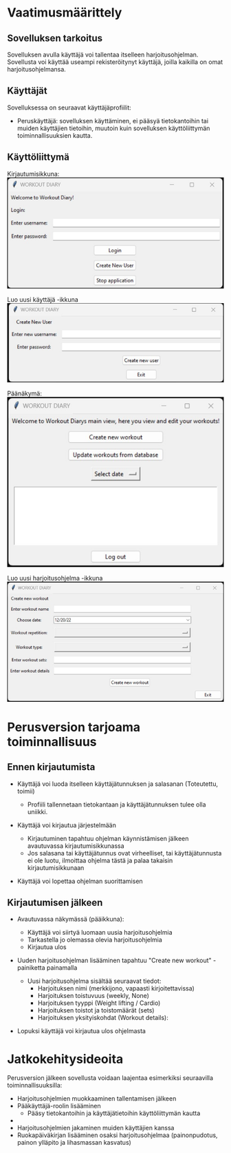 # **Vaatimusmäärittely**

## **Sovelluksen tarkoitus**

Sovelluksen avulla käyttäjä voi tallentaa itselleen harjoitusohjelman. Sovellusta voi käyttää useampi rekisteröitynyt käyttäjä, joilla kaikilla on omat harjoitusohjelmansa.

## Käyttäjät

Sovelluksessa on seuraavat käyttäjäprofiilit:

- Peruskäyttäjä: sovelluksen käyttäminen, ei pääsyä tietokantoihin tai muiden käyttäjien tietoihin, muutoin kuin sovelluksen käyttöliittymän toiminnallisuuksien kautta.

## Käyttöliittymä

Kirjautumisikkuna:
![Käyttöliittymä, kirjautumisikkuna](https://github.com/vtonteri/ot-harjoitustyo/blob/main/workout_diary/dokumentaatio/kirjautumisikkuna.jpg)

Luo uusi käyttäjä -ikkuna
![Käyttöliittymä, luo uusi käyttäjä -ikkuna](https://github.com/vtonteri/ot-harjoitustyo/blob/main/workout_diary/dokumentaatio/luo_uusi_kayttaja.jpg)

Päänäkymä:
![Käyttöliittymä, päänäkymä](https://github.com/vtonteri/ot-harjoitustyo/blob/main/workout_diary/dokumentaatio/paanakyma.jpg)

Luo uusi harjoitusohjelma -ikkuna
![Käyttöliittymä, luo harjoitusohjelma -ikkuna](https://github.com/vtonteri/ot-harjoitustyo/blob/main/workout_diary/dokumentaatio/luo_harjoitusohjelma.jpg)

# Perusversion tarjoama toiminnallisuus

## Ennen kirjautumista

- Käyttäjä voi luoda itselleen käyttäjätunnuksen ja salasanan (Toteutettu, toimii)
    - Profiili tallennetaan tietokantaan ja käyttäjätunnuksen tulee olla uniikki.

- Käyttäjä voi kirjautua järjestelmään
    - Kirjautuminen tapahtuu ohjelman käynnistämisen jälkeen avautuvassa kirjautumisikkunassa
    - Jos salasana tai käyttäjätunnus ovat virheelliset, tai käyttäjätunnusta ei ole luotu, ilmoittaa ohjelma tästä ja palaa takaisin kirjautumisikkunaan

- Käyttäjä voi lopettaa ohjelman suorittamisen

## Kirjautumisen jälkeen

- Avautuvassa näkymässä (pääikkuna):
    - Käyttäjä voi siirtyä luomaan uusia harjoitusohjelmia
    - Tarkastella jo olemassa olevia harjoitusohjelmia
    - Kirjautua ulos

- Uuden harjoitusohjelman lisääminen tapahtuu "Create new workout" -painiketta painamalla
    - Uusi harjoitusohjelma sisältää seuraavat tiedot:
        - Harjoituksen nimi (merkkijono, vapaasti kirjoitettavissa)
        - Harjoituksen toistuvuus (weekly, None)
        - Harjoituksen tyyppi (Weight lifting / Cardio)
        - Harjoituksen toistot ja toistomäärät (sets)
        - Harjoituksen yksityiskohdat (Workout details):

- Lopuksi käyttäjä voi kirjautua ulos ohjelmasta

# **Jatkokehitysideoita**

Perusversion jälkeen sovellusta voidaan laajentaa esimerkiksi seuraavilla toiminnallisuuksilla:

- Harjoitusohjelmien muokkaaminen tallentamisen jälkeen
- Pääkäyttäjä-roolin lisääminen
    - Pääsy tietokantoihin ja käyttäjätietoihin käyttöliittymän kautta
- 
- Harjoitusohjelmien jakaminen muiden käyttäjien kanssa
- Ruokapäiväkirjan lisääminen osaksi harjoitusohjelmaa (painonpudotus, painon ylläpito ja lihasmassan kasvatus)

